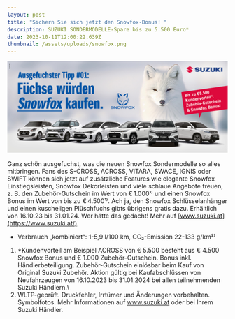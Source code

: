 ```yaml
---
layout: post
title: "Sichern Sie sich jetzt den Snowfox-Bonus! "
description: SUZUKI SONDERMODELLE-Spare bis zu 5.500 Euro*
date: 2023-10-11T12:00:22.639Z
thumbnail: /assets/uploads/snowfox.png
---
```

![](/assets/uploads/head-news-snowfox-10-2023.jpg)

Ganz schön ausgefuchst, was die neuen Snowfox Sondermodelle so alles mitbringen. Fans des S-CROSS, ACROSS, VITARA, SWACE, IGNIS oder SWIFT können sich jetzt auf zusätzliche Features wie elegante Snowfox Einstiegsleisten, Snowfox Dekorleisten und viele schlaue Angebote freuen, z. B. den Zubehör-Gutschein im Wert von € 1.000¹⁾ und einen Snowfox Bonus im Wert von bis zu € 4.500¹⁾. Ach ja, den Snowfox Schlüsselanhänger und einen kuscheligen Plüschfuchs gibts übrigens gratis dazu. Erhältlich von 16.10.23 bis 31.01.24. Wer hätte das gedacht! Mehr auf [www.suzuki.at](https://www.suzuki.at/)

* Verbrauch „kombiniert“: 1-5,9 l/100 km, CO₂-Emission 22-133 g/km²⁾

1. \*Kundenvorteil am Beispiel ACROSS von € 5.500 besteht aus € 4.500 Snowfox Bonus und € 1.000 Zubehör-Gutschein. Bonus inkl. Händlerbeteiligung. Zubehör-Gutschein einlösbar beim Kauf von Original Suzuki Zubehör. Aktion gültig bei Kaufabschlüssen von Neufahrzeugen von 16.10.2023 bis 31.01.2024 bei allen teilnehmenden Suzuki Händlern.\
2. WLTP-geprüft. Druckfehler, Irrtümer und Änderungen vorbehalten. Symbolfotos. Mehr Informationen auf www.suzuki.at oder bei Ihrem Suzuki Händler.